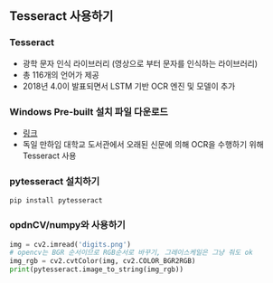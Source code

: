 ## Tesseract 사용하기

### Tesseract

- 광학 문자 인식 라이브러리 (영상으로 부터 문자를 인식하는 라이브러리)
- 총 116개의 언어가 제공
- 2018년 4.0이 발표되면서 LSTM 기반 OCR 엔진 및 모델이 추가

### Windows Pre-built 설치 파일 다운로드

- [링크](https://github.com/UB-Mannheim/tesseract/wiki)
- 독일 만하임 대학교 도서관에서 오래된 신문에 의해 OCR을 수행하기 위해 Tesseract 사용

### pytesseract 설치하기

```
pip install pytesseract
```

### opdnCV/numpy와 사용하기

```python
img = cv2.imread('digits.png')
# opencv는 BGR 순서이므로 RGB순서로 바꾸기, 그레이스케일은 그냥 줘도 ok
img_rgb = cv2.cvtColor(img, cv2.COLOR_BGR2RGB) 
print(pytesseract.image_to_string(img_rgb))
```

